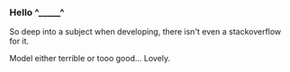 ### Hello ^_____^


So deep into a subject when developing, there isn't even a stackoverflow for it.

Model either terrible or tooo good... Lovely.
